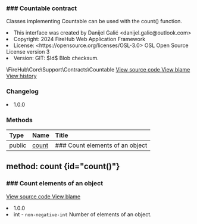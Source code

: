 <title># Countable</title>

<code-block lang="php">
<![CDATA[interface Countable]]>
</code-block>













### ### Countable contract

<p><format style="italic">Classes implementing Countable can be used with the count() function.</format></p>

<deflist>
    <def title="Interface basic info:">
        <list><li>This interface was created by Danijel Galić &lt;danijel.galic@outlook.com&gt;</li><li>Copyright: 2024 FireHub Web Application Framework</li><li>License: &lt;https://opensource.org/licenses/OSL-3.0&gt; OSL Open Source License version 3</li><li>Version: GIT: $Id$ Blob checksum.</li></list>
    </def>
</deflist>

<deflist><def title="Fully Qualified Interface Name:">
        \FireHub\Core\Support\Contracts\Countable
    </def><def title="Source code:">
        <a href="https://github.com/The-FireHub-Project/Core/blob/develop-pre-alpha-m1/src/support/contracts/firehub.Countable.php#L25">
            View source code
        </a>
    </def>
    <def title="Blame:">
        <a href="https://github.com/The-FireHub-Project/Core/blame/develop-pre-alpha-m1/src/support/contracts/firehub.Countable.php">
            View blame
        </a>
    </def>
    <def title="History:">
        <a href="https://github.com/The-FireHub-Project/Core/commits/develop-pre-alpha-m1/src/support/contracts/firehub.Countable.php">
            View history
        </a>
    </def></deflist>
### Changelog
<deflist>
    <def title="Version history:">
        <list><li>1.0.0</li></list>
    </def>
</deflist>


### Methods
| Type | Name | Title |
|:-----|:-----|:------|
|public|<a href="#count()">count</a>|### Count elements of an object|

## method: count {id="count()"}

<code-block lang="php">
    <![CDATA[public Countable::count():int]]>
</code-block>













### ### Count elements of an object



<deflist><def title="Source code:">
                <a href="https://github.com/The-FireHub-Project/Core/blob/develop-pre-alpha-m1/src/support/contracts/firehub.Countable.php#L34">
                    View source code
                </a>
            </def>
            <def title="Blame:">
                <a href="https://github.com/The-FireHub-Project/Core/blame/develop-pre-alpha-m1/src/support/contracts/firehub.Countable.php#L34">
                    View blame
                </a>
            </def></deflist>
<deflist>
    <def title="Version history:">
        <list><li>1.0.0</li></list>
    </def>
</deflist>
<deflist>
    <def title="This method returns:">
        <list><li>int - <format style="italic"><code>non-negative-int</code> Number of elements of an object.</format></li></list>
    </def>
</deflist>